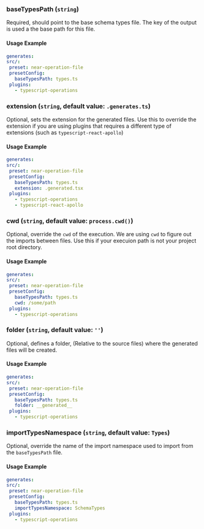 
### baseTypesPath (`string`)

Required, should point to the base schema types file. The key of the output is used a the base path for this file.


#### Usage Example

```yml
generates:
src/:
 preset: near-operation-file
 presetConfig:
   baseTypesPath: types.ts
 plugins:
   - typescript-operations
```

### extension (`string`, default value: `.generates.ts`)

Optional, sets the extension for the generated files. Use this to override the extension if you are using plugins that requires a different type of extensions (such as `typescript-react-apollo`)


#### Usage Example

```yml
generates:
src/:
 preset: near-operation-file
 presetConfig:
   baseTypesPath: types.ts
   extension: .generated.tsx
 plugins:
   - typescript-operations
   - typescript-react-apollo
```

### cwd (`string`, default value: `process.cwd()`)

Optional, override the `cwd` of the execution. We are using `cwd` to figure out the imports between files. Use this if your execuion path is not your project root directory.


#### Usage Example

```yml
generates:
src/:
 preset: near-operation-file
 presetConfig:
   baseTypesPath: types.ts
   cwd: /some/path
 plugins:
   - typescript-operations
```

### folder (`string`, default value: `''`)

Optional, defines a folder, (Relative to the source files) where the generated files will be created.


#### Usage Example

```yml
generates:
src/:
 preset: near-operation-file
 presetConfig:
   baseTypesPath: types.ts
   folder: __generated__
 plugins:
   - typescript-operations
```

### importTypesNamespace (`string`, default value: `Types`)

Optional, override the name of the import namespace used to import from the `baseTypesPath` file.


#### Usage Example

```yml
generates:
src/:
 preset: near-operation-file
 presetConfig:
   baseTypesPath: types.ts
   importTypesNamespace: SchemaTypes
 plugins:
   - typescript-operations
```